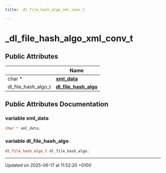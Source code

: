 ```yaml
---
title: _dl_file_hash_algo_xml_conv_t

---
```


# _dl_file_hash_algo_xml_conv_t





## Public Attributes

|                | Name           |
| -------------- | -------------- |
| char * | **[xml_data](struct__dl__file__hash__algo__xml__conv__t.md#variable-xml-data)**  |
| dl_file_hash_algo_t | **[dl_file_hash_algo](struct__dl__file__hash__algo__xml__conv__t.md#variable-dl-file-hash-algo)**  |

## Public Attributes Documentation

### variable xml_data

```cpp
char * xml_data;
```


### variable dl_file_hash_algo

```cpp
dl_file_hash_algo_t dl_file_hash_algo;
```


-------------------------------

Updated on 2025-06-17 at 11:52:20 +0100